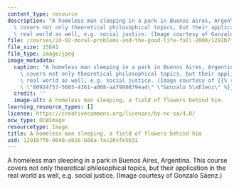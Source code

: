 ```yaml
---
content_type: resource
description: "A homeless man sleeping in a park in Buenos Aires, Argentina. This course\
  \ covers not only theoretical philosophical topics, but their application in the\
  \ real world as well, e.g. social justice. (Image courtesy of Gonzalo S\xE1enz.)"
file: /courses/24-02-moral-problems-and-the-good-life-fall-2008/1291b7f69048ab16608afac26cfe5631_24-02f08-th.jpg
file_size: 15841
file_type: image/jpeg
image_metadata:
  caption: "A homeless man sleeping in a park in Buenos Aires, Argentina. This course\
    \ covers not only theoretical philosophical topics, but their application in the\
    \ real world as well, e.g. social justice. (Image courtesy of {{% resource_link\
    \ \"80924f57-5665-4361-a008-aa7980879ea4\" \"Gonzalo S\xE1enz\" %}}.)"
  credit: ''
  image-alt: A homeless man sleeping, a field of flowers behind him.
learning_resource_types: []
license: https://creativecommons.org/licenses/by-nc-sa/4.0/
ocw_type: OCWImage
resourcetype: Image
title: A homeless man sleeping, a field of flowers behind him
uid: 1291b7f6-9048-ab16-608a-fac26cfe5631
---
```

A homeless man sleeping in a park in Buenos Aires, Argentina. This course covers not only theoretical philosophical topics, but their application in the real world as well, e.g. social justice. (Image courtesy of Gonzalo Sáenz.)